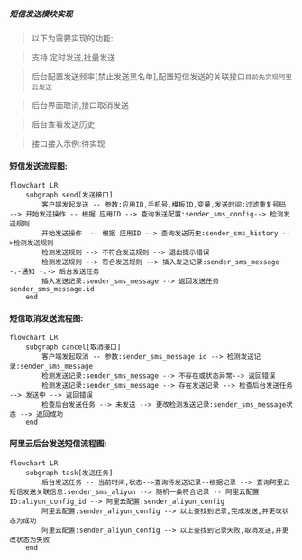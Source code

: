 ##### 短信发送模块实现

> 以下为需要实现的功能:

> 支持 定时发送,批量发送

> 后台配置发送频率[禁止发送黑名单],配置短信发送的关联接口`目前先实现阿里云发送`

> 后台界面取消,接口取消发送

> 后台查看发送历史

> 接口接入示例:待实现

#### 短信发送流程图:

```mermaid
flowchart LR
    subgraph send[发送接口]
        客户端发起发送 -- 参数:应用ID,手机号,模板ID,变量,发送时间:过滤重复号码 --> 开始发送操作 -- 根据 应用ID --> 查询发送配置:sender_sms_config--> 检测发送规则
        开始发送操作  -- 根据 应用ID --> 查询发送历史:sender_sms_history -->检测发送规则
        检测发送规则 --> 不符合发送规则 --> 退出提示错误
        检测发送规则 --> 符合发送规则 --> 插入发送记录:sender_sms_message -.-通知 -.-> 后台发送任务
        插入发送记录:sender_sms_message --> 返回发送任务sender_sms_message.id
    end
```

#### 短信取消发送流程图:

```mermaid
flowchart LR
    subgraph cancel[取消接口]
        客户端发起取消 -- 参数:sender_sms_message.id --> 检测发送记录:sender_sms_message
        检测发送记录:sender_sms_message --> 不存在或状态异常--> 返回错误
        检测发送记录:sender_sms_message --> 存在发送记录 --> 检查后台发送任务 --> 发送中 --> 返回错误
        检查后台发送任务 --> 未发送 --> 更改检测发送记录:sender_sms_message状态 --> 返回成功
    end
```

#### 阿里云后台发送短信流程图:

```mermaid
flowchart LR
    subgraph task[发送任务]
        后台发送任务 -- 当前时间,状态-->查询待发送记录--根据记录 --> 查询阿里云短信发送关联信息:sender_sms_aliyun --> 随机一条符合记录 -- 阿里云配置ID:aliyun_config_id --> 阿里云配置:sender_aliyun_config
        阿里云配置:sender_aliyun_config --> 以上查找到记录,完成发送,并更改状态为成功
        阿里云配置:sender_aliyun_config --> 以上查找到记录失败,取消发送,并更改状态为失败
    end
```